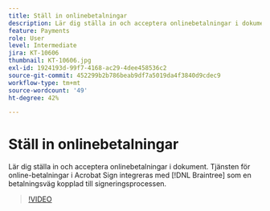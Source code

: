 ```yaml
---
title: Ställ in onlinebetalningar
description: Lär dig ställa in och acceptera onlinebetalningar i dokument
feature: Payments
role: User
level: Intermediate
jira: KT-10606
thumbnail: KT-10606.jpg
exl-id: 1924193d-99f7-4168-ac29-4dee458536c2
source-git-commit: 452299b2b786beab9df7a5019da4f3840d9cdec9
workflow-type: tm+mt
source-wordcount: '49'
ht-degree: 42%

---
```


# Ställ in onlinebetalningar

Lär dig ställa in och acceptera onlinebetalningar i dokument. Tjänsten för online-betalningar i Acrobat Sign integreras med [!DNL Braintree] som en betalningsväg kopplad till signeringsprocessen.

>[!VIDEO](https://video.tv.adobe.com/v/345753?quality=12&learn=on&hidetitle=true)
